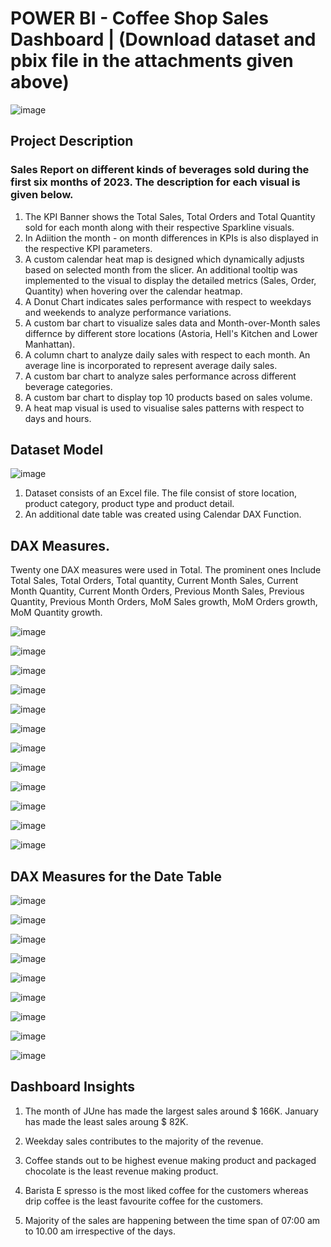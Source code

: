 # POWER BI - Coffee Shop Sales Dashboard | (Download dataset and pbix file in the attachments given above)
![image](https://github.com/user-attachments/assets/24c7af91-f196-4f47-aab9-ae6e37cf9907)


## Project Description
### Sales Report on different kinds of beverages sold during the first six months of 2023. The description for each visual is given below.


1. The KPI Banner shows the Total Sales, Total Orders and Total Quantity sold for each month along with their respective Sparkline visuals.
2. In Adiition the month - on month differences in KPIs is also displayed in the respective KPI parameters.
3. A custom calendar heat map is designed which dynamically adjusts based on selected month from the slicer. An additional tooltip was implemented to the visual to display the detailed metrics (Sales, Order, Quantity) when hovering over the calendar heatmap.
4. A Donut Chart indicates sales performance with respect to weekdays and weekends to analyze performance variations.
5. A custom bar chart to visualize sales data and Month-over-Month sales differnce by different store locations (Astoria, Hell's Kitchen and Lower Manhattan).
6. A column chart to analyze daily sales with respect to each month. An average line is incorporated to represent average daily sales.
7. A custom bar chart to analyze sales performance across different beverage categories.
8. A custom bar chart to display top 10 products based on sales volume.
9. A heat map visual is used to visualise sales patterns with respect to days and hours. 

## Dataset Model
![image](https://github.com/user-attachments/assets/e59b0b78-7a82-4150-866c-5f396f694036)

1. Dataset consists of an Excel file. The file consist of store location, product category, product type and product detail.
2. An additional date table was created using Calendar DAX Function.

## DAX Measures.
Twenty one DAX measures were used in Total. The prominent ones Include Total Sales, Total Orders, Total quantity, Current Month Sales, Current Month Quantity, Current Month Orders, Previous Month Sales, Previous Quantity, Previous Month Orders, MoM Sales growth, MoM Orders growth, MoM Quantity growth.

![image](https://github.com/user-attachments/assets/c719527b-584e-42b3-ba5a-13f562dc4b50)

![image](https://github.com/user-attachments/assets/db74b7cd-c2e5-4b8d-8aa2-4f0058412801)

![image](https://github.com/user-attachments/assets/b4cf520a-19c6-4c2b-976a-5947b32ef043)

![image](https://github.com/user-attachments/assets/84e7b016-d16f-4ac5-98a3-2f1425b9bccc)

![image](https://github.com/user-attachments/assets/f4c1efb6-c273-4e79-9a3a-3395523c283b)

![image](https://github.com/user-attachments/assets/937970ff-3af1-4bd2-9e45-9cdc19d8b5d7)

![image](https://github.com/user-attachments/assets/7b4dea1b-84a4-4081-a28c-b302b3e716a0)

![image](https://github.com/user-attachments/assets/0a2d1c7e-cb83-4f6d-9601-73cbe532a1ce)

![image](https://github.com/user-attachments/assets/27fa55e8-3a2d-47ad-87e2-adb780e5f8aa)

![image](https://github.com/user-attachments/assets/310c1557-2f27-41d5-a711-18276b3dcef1)

![image](https://github.com/user-attachments/assets/683a8622-a946-4952-a229-282f6eba4e57)

![image](https://github.com/user-attachments/assets/f86937d8-0368-4bb8-9925-cc24887ad801)

## DAX Measures for the Date Table

![image](https://github.com/user-attachments/assets/b3e074f0-fa02-419f-90c1-34d3d43c24de)

![image](https://github.com/user-attachments/assets/ed30747b-5c4a-463a-b977-f4b647d9fabc)

![image](https://github.com/user-attachments/assets/78494eb7-3dc2-4554-893e-4840ba62d1d5)

![image](https://github.com/user-attachments/assets/2a4b72dc-1011-4390-b156-5e2d81a6119f)

![image](https://github.com/user-attachments/assets/b61cce5d-3591-48fb-a5e5-af9b0a3fe3ed)

![image](https://github.com/user-attachments/assets/bb154a8a-8e4b-479e-a79f-a6a3b74638fe)

![image](https://github.com/user-attachments/assets/ad0fa539-ef6c-466e-b0ae-5a149d0ccb1f)

![image](https://github.com/user-attachments/assets/46f6797b-2ee9-4ef3-87da-3b611e2e5519)

![image](https://github.com/user-attachments/assets/3bed010b-c6a1-4f13-b98e-a60b3dce67f2)


## Dashboard Insights
1. The month of JUne has made the largest sales around $ 166K. January has made the least sales aroung $ 82K.

2. Weekday sales contributes to the majority of the revenue.

3. Coffee stands out to be highest evenue making product and packaged chocolate is the least revenue making product.

4. Barista E  spresso is the most liked coffee for the customers whereas drip coffee is the least favourite coffee for the customers.

5. Majority of the sales are happening between the time span of 07:00 am to 10.00 am irrespective of the days.
